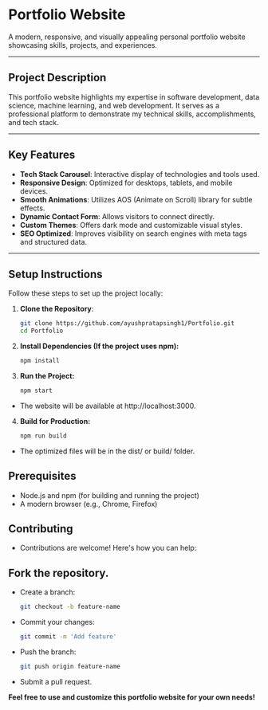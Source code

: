 # Portfolio Website

A modern, responsive, and visually appealing personal portfolio website showcasing skills, projects, and experiences.

---

## Project Description

This portfolio website highlights my expertise in software development, data science, machine learning, and web development. It serves as a professional platform to demonstrate my technical skills, accomplishments, and tech stack.

---

## Key Features

- **Tech Stack Carousel**: Interactive display of technologies and tools used.
- **Responsive Design**: Optimized for desktops, tablets, and mobile devices.
- **Smooth Animations**: Utilizes AOS (Animate on Scroll) library for subtle effects.
- **Dynamic Contact Form**: Allows visitors to connect directly.
- **Custom Themes**: Offers dark mode and customizable visual styles.
- **SEO Optimized**: Improves visibility on search engines with meta tags and structured data.

---

## Setup Instructions

Follow these steps to set up the project locally:

1. **Clone the Repository**:
   ```bash
   git clone https://github.com/ayushpratapsingh1/Portfolio.git
   cd Portfolio
2. **Install Dependencies (If the project uses npm):**
   ```bash
   npm install
3. **Run the Project:**
   ```bash
   npm start
  - The website will be available at http://localhost:3000.

4. **Build for Production:**
   ```bash
   npm run build
  - The optimized files will be in the dist/ or build/ folder.

## Prerequisites
- Node.js and npm (for building and running the project)
- A modern browser (e.g., Chrome, Firefox)

## Contributing
- Contributions are welcome! Here's how you can help:

## Fork the repository.
- Create a branch:
  ```bash
  git checkout -b feature-name
- Commit your changes:
  ```bash
  git commit -m 'Add feature'
- Push the branch:
  ```bash
  git push origin feature-name
- Submit a pull request.

**Feel free to use and customize this portfolio website for your own needs!**
